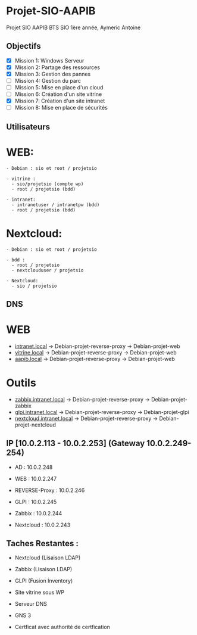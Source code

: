# Projet-SIO-AAPIB
 Projet SIO AAPIB BTS SIO 1ère année, Aymeric Antoine

## Objectifs

- [x] Mission 1: Windows Serveur
- [x] Mission 2: Partage des ressources
- [x] Mission 3: Gestion des pannes
- [ ] Mission 4: Gestion du parc
- [ ] Mission 5: Mise en place d'un cloud
- [ ] Mission 6: Création d'un site vitrine
- [x] Mission 7: Création d'un site intranet
- [ ] Mission 8: Mise en place de sécurités

## Utilisateurs
  # WEB:
    - Debian : sio et root / projetsio
    
    - vitrine : 
      - sio/projetsio (compte wp)
      - root / projetsio (bdd)
      
    - intranet:
      - intranetuser / intranetpw (bdd)
      - root / projetsio (bdd)
      
 # Nextcloud:
    - Debian : sio et root / projetsio
    
    - bdd : 
      - root / projetsio 
      - nextclouduser / projetsio
      
    - Nextcloud:
      - sio / projetsio


## DNS

  # WEB 
  - [intranet.local](http://intranet.local) -> Debian-projet-reverse-proxy -> Debian-projet-web
  - [vitrine.local](http://vitrine.local)   -> Debian-projet-reverse-proxy -> Debian-projet-web
  - [aapib.local](http://aapib.local)       -> Debian-projet-reverse-proxy -> Debian-projet-web
  
  # Outils 
  - [zabbix.intranet.local](http://zabbix.intranet.local)       -> Debian-projet-reverse-proxy -> Debian-projet-zabbix
  - [glpi.intranet.local](http://glpi.intranet.local)           -> Debian-projet-reverse-proxy -> Debian-projet-glpi
  - [nextcloud.intranet.local](http://nextcloud.intranet.local) -> Debian-projet-reverse-proxy -> Debian-projet-nextcloud


## IP [10.0.2.113 - 10.0.2.253] (Gateway 10.0.2.249-254)

  - AD            : 10.0.2.248

  - WEB           : 10.0.2.247
  - REVERSE-Proxy : 10.0.2.246
  - GLPI          : 10.0.2.245
  - Zabbix        : 10.0.2.244
  - Nextcloud     : 10.0.2.243
 

## Taches Restantes :

  - Nextcloud (Lisaison LDAP)
  - Zabbix    (Lisaison LDAP)
  - GLPI      (Fusion Inventory)

  - Site vitrine sous WP
  - Serveur DNS

  - GNS 3
  - Certficat avec authorité de certfication
